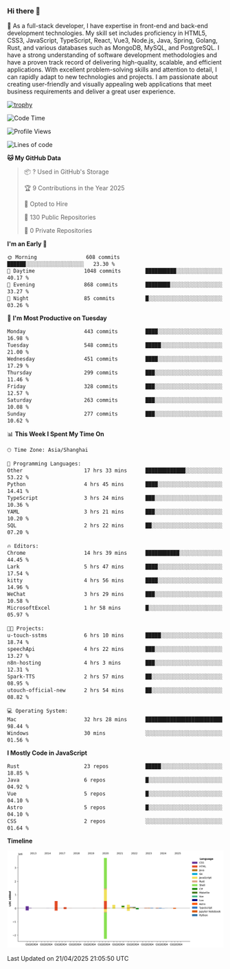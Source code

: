 ### Hi there 👋

🌱 As a full-stack developer, I have expertise in front-end and back-end development technologies. My skill set includes proficiency in HTML5, CSS3, JavaScript, TypeScript, React, Vue3, Node.js, Java, Spring, Golang, Rust, and various databases such as MongoDB, MySQL, and PostgreSQL. I have a strong understanding of software development methodologies and have a proven track record of delivering high-quality, scalable, and efficient applications. With excellent problem-solving skills and attention to detail, I can rapidly adapt to new technologies and projects. I am passionate about creating user-friendly and visually appealing web applications that meet business requirements and deliver a great user experience.

[![trophy](https://github-profile-trophy.vercel.app/?username=elton&rank=SECRET,SSS,SS,S,AAA,AA,A&theme=onedark&no-frame=true&margin-w=10)](https://github.com/ryo-ma/github-profile-trophy)

<!--START_SECTION:waka-->
![Code Time](http://img.shields.io/badge/Code%20Time-1%2C568%20hrs%2057%20mins-blue)

![Profile Views](http://img.shields.io/badge/Profile%20Views-0-blue)

![Lines of code](https://img.shields.io/badge/From%20Hello%20World%20I%27ve%20Written-5.6%20million%20lines%20of%20code-blue)

**🐱 My GitHub Data** 

> 📦 ? Used in GitHub's Storage 
 > 
> 🏆 9 Contributions in the Year 2025
 > 
> 💼 Opted to Hire
 > 
> 📜 130 Public Repositories 
 > 
> 🔑 0 Private Repositories 
 > 
**I'm an Early 🐤** 

```text
🌞 Morning                608 commits         ██████░░░░░░░░░░░░░░░░░░░   23.30 % 
🌆 Daytime                1048 commits        ██████████░░░░░░░░░░░░░░░   40.17 % 
🌃 Evening                868 commits         ████████░░░░░░░░░░░░░░░░░   33.27 % 
🌙 Night                  85 commits          █░░░░░░░░░░░░░░░░░░░░░░░░   03.26 % 
```
📅 **I'm Most Productive on Tuesday** 

```text
Monday                   443 commits         ████░░░░░░░░░░░░░░░░░░░░░   16.98 % 
Tuesday                  548 commits         █████░░░░░░░░░░░░░░░░░░░░   21.00 % 
Wednesday                451 commits         ████░░░░░░░░░░░░░░░░░░░░░   17.29 % 
Thursday                 299 commits         ███░░░░░░░░░░░░░░░░░░░░░░   11.46 % 
Friday                   328 commits         ███░░░░░░░░░░░░░░░░░░░░░░   12.57 % 
Saturday                 263 commits         ███░░░░░░░░░░░░░░░░░░░░░░   10.08 % 
Sunday                   277 commits         ███░░░░░░░░░░░░░░░░░░░░░░   10.62 % 
```


📊 **This Week I Spent My Time On** 

```text
🕑︎ Time Zone: Asia/Shanghai

💬 Programming Languages: 
Other                    17 hrs 33 mins      █████████████░░░░░░░░░░░░   53.22 % 
Python                   4 hrs 45 mins       ████░░░░░░░░░░░░░░░░░░░░░   14.41 % 
TypeScript               3 hrs 24 mins       ███░░░░░░░░░░░░░░░░░░░░░░   10.36 % 
YAML                     3 hrs 21 mins       ███░░░░░░░░░░░░░░░░░░░░░░   10.20 % 
SQL                      2 hrs 22 mins       ██░░░░░░░░░░░░░░░░░░░░░░░   07.20 % 

🔥 Editors: 
Chrome                   14 hrs 39 mins      ███████████░░░░░░░░░░░░░░   44.45 % 
Lark                     5 hrs 47 mins       ████░░░░░░░░░░░░░░░░░░░░░   17.54 % 
kitty                    4 hrs 56 mins       ████░░░░░░░░░░░░░░░░░░░░░   14.96 % 
WeChat                   3 hrs 29 mins       ███░░░░░░░░░░░░░░░░░░░░░░   10.58 % 
MicrosoftExcel           1 hr 58 mins        █░░░░░░░░░░░░░░░░░░░░░░░░   05.97 % 

🐱‍💻 Projects: 
u-touch-sstms            6 hrs 10 mins       █████░░░░░░░░░░░░░░░░░░░░   18.74 % 
speechApi                4 hrs 22 mins       ███░░░░░░░░░░░░░░░░░░░░░░   13.27 % 
n8n-hosting              4 hrs 3 mins        ███░░░░░░░░░░░░░░░░░░░░░░   12.31 % 
Spark-TTS                2 hrs 57 mins       ██░░░░░░░░░░░░░░░░░░░░░░░   08.95 % 
utouch-official-new      2 hrs 54 mins       ██░░░░░░░░░░░░░░░░░░░░░░░   08.82 % 

💻 Operating System: 
Mac                      32 hrs 28 mins      █████████████████████████   98.44 % 
Windows                  30 mins             ░░░░░░░░░░░░░░░░░░░░░░░░░   01.56 % 
```

**I Mostly Code in JavaScript** 

```text
Rust                     23 repos            █████░░░░░░░░░░░░░░░░░░░░   18.85 % 
Java                     6 repos             █░░░░░░░░░░░░░░░░░░░░░░░░   04.92 % 
Vue                      5 repos             █░░░░░░░░░░░░░░░░░░░░░░░░   04.10 % 
Astro                    5 repos             █░░░░░░░░░░░░░░░░░░░░░░░░   04.10 % 
CSS                      2 repos             ░░░░░░░░░░░░░░░░░░░░░░░░░   01.64 % 
```



**Timeline**

![Lines of Code chart](https://raw.githubusercontent.com/elton/elton/main/assets/bar_graph.png)


 Last Updated on 21/04/2025 21:05:50 UTC
<!--END_SECTION:waka-->

<!--
**elton/elton** is a ✨ _special_ ✨ repository because its `README.md` (this file) appears on your GitHub profile.

Here are some ideas to get you started:

- 🔭 I’m currently working on ...
- 🌱 I’m currently learning ...
- 👯 I’m looking to collaborate on ...
- 🤔 I’m looking for help with ...
- 💬 Ask me about ...
- 📫 How to reach me: ...
- 😄 Pronouns: ...
- ⚡ Fun fact: ...
-->
